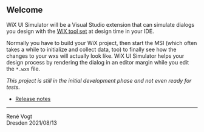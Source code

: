 ﻿## Welcome

WiX UI Simulator will be a Visual Studio extension that can simulate dialogs you design with the [WiX tool set](https://wixtoolset.org/) at design time in your IDE.

Normally you have to build your WiX project, then start the MSI (which often takes a while to initialize and collect data, too) to finally see how the changes to your wxs will actually look
like. WiX UI Simulator helps your design process by rendering the dialog in an editor margin while you edit the `*.wxs` file.

_This project is still in the initial development phase and not even ready for tests._

- [Release notes](ReleaseNotes.md)

---
Ren&eacute; Vogt  
Dresden 2021/08/13

